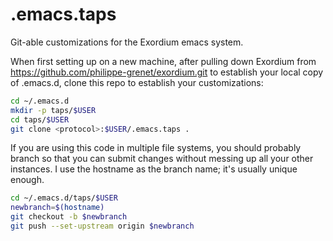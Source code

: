 # .emacs.taps
Git-able customizations for the Exordium emacs system.

When first setting up on a new machine, after pulling down Exordium from
https://github.com/philippe-grenet/exordium.git to establish your local copy of
.emacs.d, clone this repo to establish your customizations:

```bash
cd ~/.emacs.d
mkdir -p taps/$USER
cd taps/$USER
git clone <protocol>:$USER/.emacs.taps .
```

If you are using this code in multiple file systems, you should probably branch
so that you can submit changes without messing up all your other instances. I
use the hostname as the branch name; it's usually unique enough.

```bash
cd ~/.emacs.d/taps/$USER
newbranch=$(hostname)
git checkout -b $newbranch
git push --set-upstream origin $newbranch
```
